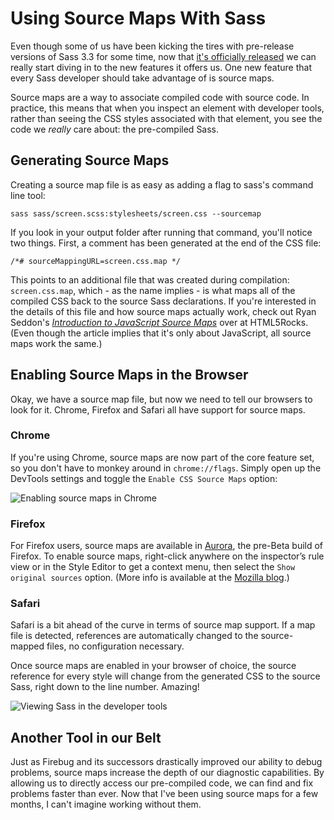 # Using Source Maps With Sass

Even though some of us have been kicking the tires with pre-release versions of Sass 3.3 for some time, now that [it's officially released](http://thesassway.com//news/sass-3-3-released) we can really start diving in to the new features it offers us. One new feature that every Sass developer should take advantage of is source maps.

Source maps are a way to associate compiled code with source code. In practice, this means that when you inspect an element with developer tools, rather than seeing the CSS styles associated with that element, you see the code we *really* care about: the pre-compiled Sass.

## Generating Source Maps

Creating a source map file is as easy as adding a flag to sass's command line tool:

```
sass sass/screen.scss:stylesheets/screen.css --sourcemap
```

If you look in your output folder after running that command, you'll notice two things. First, a comment has been generated at the end of the CSS file:

```
/*# sourceMappingURL=screen.css.map */
```

This points to an additional file that was created during compilation: `screen.css.map`, which - as the name implies - is what maps all of the compiled CSS back to the source Sass declarations. If you're interested in the details of this file and how source maps actually work, check out Ryan Seddon's [*Introduction to JavaScript Source Maps*](http://www.html5rocks.com/en/tutorials/developertools/sourcemaps/) over at HTML5Rocks. (Even though the article implies that it's only about JavaScript, all source maps work the same.)

## Enabling Source Maps in the Browser

Okay, we have a source map file, but now we need to tell our browsers to look for it. Chrome, Firefox and Safari all have support for source maps.

### Chrome

If you're using Chrome, source maps are now part of the core feature set, so you don't have to monkey around in `chrome://flags`. Simply open up the DevTools settings and toggle the `Enable CSS Source Maps` option:

![Enabling source maps in Chrome](/images/articles/chrome-enable-source-map.gif)

### Firefox

For Firefox users, source maps are available in [Aurora](https://www.mozilla.org/en-US/firefox/aurora/), the pre-Beta build of Firefox. To enable source maps, right-click anywhere on the inspector’s rule view or in the Style Editor to get a context menu, then select the `Show original sources` option. (More info is available at the [Mozilla blog](https://hacks.mozilla.org/2014/02/live-editing-sass-and-less-in-the-firefox-developer-tools/).)

### Safari

Safari is a bit ahead of the curve in terms of source map support. If a map file is detected, references are automatically changed to the source-mapped files, no configuration necessary.

Once source maps are enabled in your browser of choice, the source reference for every style will change from the generated CSS to the source Sass, right down to the line number. Amazing!

![Viewing Sass in the developer tools](/images/articles/view-original-source.gif)

## Another Tool in our Belt

Just as Firebug and its successors drastically improved our ability to debug problems, source maps increase the depth of our diagnostic capabilities. By allowing us to directly access our pre-compiled code, we can find and fix problems faster than ever. Now that I've been using source maps for a few months, I can't imagine working without them.
